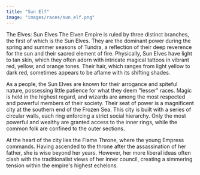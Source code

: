 ```yaml
---
title: "Sun Elf"
image: "images/races/sun_elf.png"
---
```

The Elves: Sun Elves
The Elven Empire is ruled by three distinct branches, the first of which is the Sun Elves. They are the dominant power during the spring and summer seasons of Tundra, a reflection of their deep reverence for the sun and their sacred element of fire. Physically, Sun Elves have light to tan skin, which they often adorn with intricate magical tattoos in vibrant red, yellow, and orange tones. Their hair, which ranges from light yellow to dark red, sometimes appears to be aflame with its shifting shades.

As a people, the Sun Elves are known for their arrogance and spiteful nature, possessing little patience for what they deem "lesser" races. Magic is held in the highest regard, and wizards are among the most respected and powerful members of their society. Their seat of power is a magnificent city at the southern end of the Frozen Sea. This city is built with a series of circular walls, each ring enforcing a strict social hierarchy. Only the most powerful and wealthy are granted access to the inner rings, while the common folk are confined to the outer sections.

At the heart of the city lies the Flame Throne, where the young Empress commands. Having ascended to the throne after the assassination of her father, she is wise beyond her years. However, her more liberal ideas often clash with the traditionalist views of her inner council, creating a simmering tension within the empire's highest echelons.